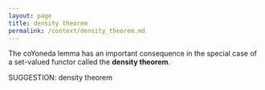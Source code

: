 ```yaml
---
layout: page
title: density theorem
permalink: /context/density_theorem.md
---
```

The coYoneda lemma has an important consequence in the special case  of a set-valued functor called the **density theorem**.

SUGGESTION: density theorem